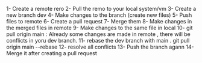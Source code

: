 1- Create a remote rero
2- Pull the remo to your local system/vm
3- Create a new branch dev
4- Make changes to the branch (create new files)
5- Push files to remote 
6- Create a pull request 
7- Merge them
8- Make changes in the merged files in remote 
9- Make changes to the same file in local
10- git pull origin main : Already some changes are made in remote , there will be conflicts in yoru dev branch.
11- rebase the dev branch with main . git pull origin main --rebase
12- resolve all conflicts
13- Push the branch agann
14- Merge it after creating a pull request 
